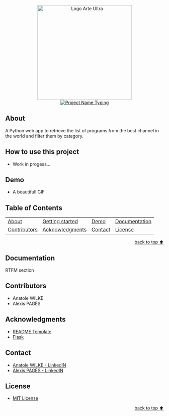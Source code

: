 <!-- Logo Section  -->
<div align="center">
    <a href="https://www.arte.tv/fr/direct/" target="_blank">
        <img src="https://i.imgur.com/Op6SYiw.png" 
        alt="Logo Arte Ultra" height="300" width="auto">
    </a>
</div>


<!-- Project title -->
<div align="center">
    <a href="https://git.io/typing-svg"><img src="https://readme-typing-svg.herokuapp.com?font=Fira+Code&pause=1000&color=FF7A33&center=true&width=435&lines=Ultimate+ARTE+Web+app" alt="Project Name Typing" /></a>
</div>

## About
A Python web app to retrieve the list of programs from the best channel in the world and filter them by category.

## How to use this project
- Work in progess...

## Demo
- A beautifull GIF

## Table of Contents

<dev align="center">
<table align="center">
        <tr>
            <td><a href="#about">About</a></td>        
            <td><a href="#how-to-use-this-project">Getting started</td>
            <td><a href="#demo">Demo</a></td>
            <td><a href="#documentation">Documentation</a></td>
        </tr>
        <tr>
            <td><a href="#contributors">Contributors</a></td>
            <td><a href="#acknowledgments">Acknowledgments</a></td>
            <td><a href="#contact">Contact</a></td>
            <td><a href="#license">License</a></td>
        </tr>
</table>
</dev>

<!-- back to top button -->
<p align="right"><a href="#how-to-use-this-project">back to top ⬆️</a></p>

## Documentation
RTFM section

## Contributors
- Anatole WILKE
- Alexis PAGÈS

## Acknowledgments
- [README Template](https://github.com/YousefIbrahimismail/Project-README-Template)
- [Flask](https://flask.palletsprojects.com/en/2.2.x/)

## Contact
- [Anatole WILKE - LinkedIN](https://www.linkedin.com/in/anatole-wilke-0819051a8/) 
- [Alexis PAGÈS - LinkedIN](https://www.linkedin.com/in/alexis-pag%C3%A8s-3663551a9/)

## License
- [MIT License](./LICENSE)

<!-- back to top button -->
<p align="right"><a href="#how-to-use-this-project">back to top ⬆️</a></p>
